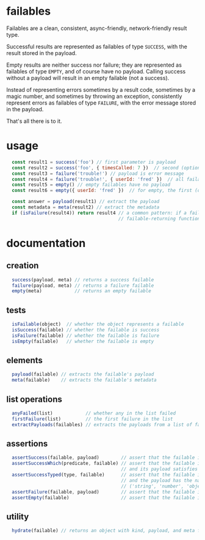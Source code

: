 # failables

Failables are a clean, consistent, async-friendly, network-friendly result type.  

Successful results are represented as failables of type `SUCCESS`, with the result stored in the payload.

Empty results are neither success nor failure; they are represented as failables of type `EMPTY`, and of course have no payload.  Calling success without a payload will result in an empty failable (not a success).

Instead of representing errors sometimes by a result code, sometimes by a magic number, and sometimes by throwing an exception, consistently represent errors as failables of type `FAILURE`, with the error message stored in the payload.

That's all there is to it.

# usage

```js
  const result1 = success('foo') // first parameter is payload
  const result2 = success('foo', { timesCalled: 7 })  // second (optional) parameter is metadata
  const result3 = failure('trouble!') // payload is error message
  const result4 = failure('trouble!', { userId: 'fred' })  // all failables can include metadata
  const result5 = empty() // empty failables have no payload
  const result6 = empty({ userId: 'fred' })  // for empty, the first (optional) parameter is metadata

  const answer = payload(result1) // extract the payload
  const metadata = meta(result2) // extract the metadata
  if (isFailure(result4)) return result4 // a common pattern: if a failure is encountered in a
                                         // failable-returning function, just return the failure directly
```

# documentation
## creation
```js
  success(payload, meta) // returns a success failable
  failure(payload, meta) // returns a failure failable
  empty(meta)            // returns an empty failable
```
## tests
```js
  isFailable(object)  // whether the object represents a failable
  isSuccess(failable) // whether the failable is success
  isFailure(failable) // whether the failable is failure
  isEmpty(failable)   // whether the failable is empty
```
## elements
```js
  payload(failable) // extracts the failable's payload
  meta(failable)    // extracts the failable's metadata
```
## list operations
```js
  anyFailed(list)            // whether any in the list failed
  firstFailure(list)         // the first failure in the list
  extractPayloads(failables) // extracts the payloads from a list of failables
```
## assertions
```js
  assertSuccess(failable, payload)        // assert that the failable is success
  assertSuccessWhich(predicate, failable) // assert that the failable is success
                                          // and its payload satisfies the predicate
  assertSuccessTyped(type, failable)      // assert that the failable is success
                                          // and the payload has the named type
                                          // ('string', 'number', 'object', 'boolean')
  assertFailure(failable, payload)        // assert that the failable is failure
  assertEmpty(failable)                   // assert that the failable is empty
```
## utility
```js
  hydrate(failable) // returns an object with kind, payload, and meta fields
```
